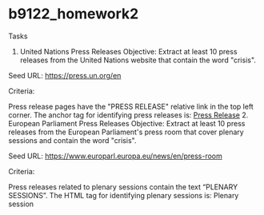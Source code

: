 # b9122_homework2

Tasks
1. United Nations Press Releases
Objective: Extract at least 10 press releases from the United Nations website that contain the word "crisis".

Seed URL: https://press.un.org/en

Criteria:

Press release pages have the "PRESS RELEASE" relative link in the top left corner.
The anchor tag for identifying press releases is: <a href="/en/press-release" hreflang="en">Press Release</a>
2. European Parliament Press Releases
Objective: Extract at least 10 press releases from the European Parliament's press room that cover plenary sessions and contain the word "crisis".

Seed URL: https://www.europarl.europa.eu/news/en/press-room

Criteria:

Press releases related to plenary sessions contain the text “PLENARY SESSIONS”.
The HTML tag for identifying plenary sessions is: <span class="ep_name">Plenary session</span>
